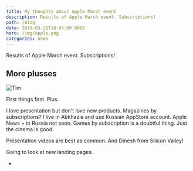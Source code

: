 ```yaml
---
title: My thoughts about Apple March event
description: Results of Apple March event. Subscriptions!
path: /blog
date: 2019-03-25T18:45:00.000Z
hero: /img/apple.png
categories: news
---
```

Results of Apple March event. Subscriptions!

## More plusses

![Tim](/img/tim.jpg)

First things first. Plus.

I love presentation but don't love new products. Magazines by subscriptions? I live in Abkhazia and use Russian AppStore account. Apple News + in Russia not soon. Games by subscription is a doubtful thing. Just the cinema is good.

Presentation videos are best as common. And Dinesh from Silicon Valley!

Going to look at new landing pages.

+
